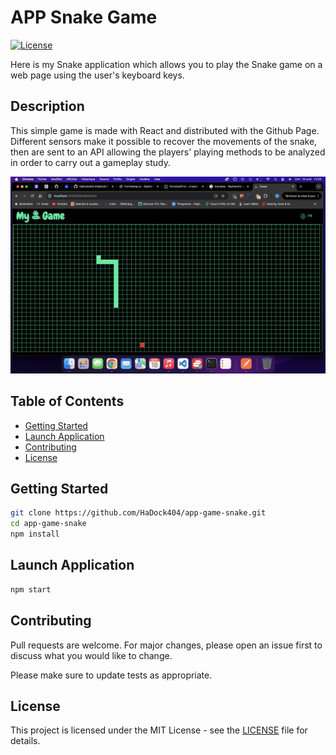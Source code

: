 # APP Snake Game

[![License](https://img.shields.io/badge/license-MIT-blue.svg)](LICENSE)

Here is my Snake application which allows you to play the Snake game on a web page using the user's keyboard keys.   

## Description  

This simple game is made with React and distributed with the Github Page. Different sensors make it possible to recover the movements of the snake, then are sent to an API allowing the players' playing methods to be analyzed in order to carry out a gameplay study.  

![Example](./documentation/Image1.png)

## Table of Contents

- [Getting Started](#Getting-Started)
- [Launch Application](#Launch-Application)
- [Contributing](#Contributing)
- [License](#License)  

## Getting Started    

```bash
git clone https://github.com/HaDock404/app-game-snake.git
cd app-game-snake
npm install
```  

## Launch Application    

```bash
npm start
```  

## Contributing

Pull requests are welcome. For major changes, please open an issue first
to discuss what you would like to change.

Please make sure to update tests as appropriate.

## License  

This project is licensed under the MIT License - see the [LICENSE](./LICENSE) file for details.